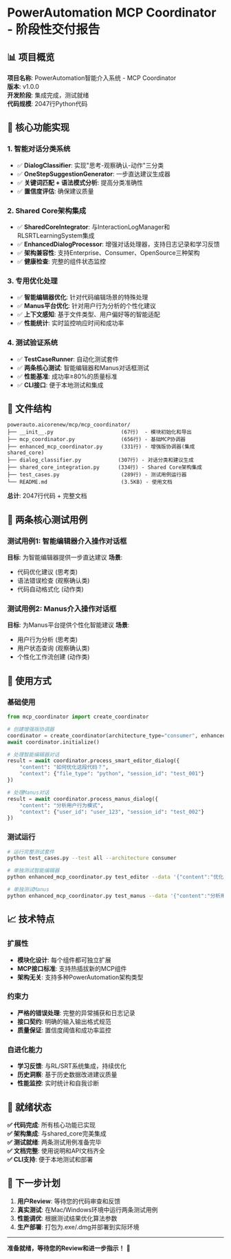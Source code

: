 # PowerAutomation MCP Coordinator - 阶段性交付报告

## 📊 项目概览

**项目名称**: PowerAutomation智能介入系统 - MCP Coordinator  
**版本**: v1.0.0  
**开发阶段**: 集成完成，测试就绪  
**代码规模**: 2047行Python代码  

## 🎯 核心功能实现

### 1. 智能对话分类系统
- ✅ **DialogClassifier**: 实现"思考-观察确认-动作"三分类
- ✅ **OneStepSuggestionGenerator**: 一步直达建议生成器
- ✅ **关键词匹配 + 语法模式分析**: 提高分类准确性
- ✅ **置信度评估**: 确保建议质量

### 2. Shared Core架构集成
- ✅ **SharedCoreIntegrator**: 与InteractionLogManager和RLSRTLearningSystem集成
- ✅ **EnhancedDialogProcessor**: 增强对话处理器，支持日志记录和学习反馈
- ✅ **架构兼容性**: 支持Enterprise、Consumer、OpenSource三种架构
- ✅ **健康检查**: 完整的组件状态监控

### 3. 专用优化处理
- ✅ **智能编辑器优化**: 针对代码编辑场景的特殊处理
- ✅ **Manus平台优化**: 针对用户行为分析的个性化建议
- ✅ **上下文感知**: 基于文件类型、用户偏好等的智能适配
- ✅ **性能统计**: 实时监控响应时间和成功率

### 4. 测试验证系统
- ✅ **TestCaseRunner**: 自动化测试套件
- ✅ **两条核心测试**: 智能编辑器和Manus对话框测试
- ✅ **性能基准**: 成功率≥80%的质量标准
- ✅ **CLI接口**: 便于本地测试和集成

## 📁 文件结构

```
powerauto.aicorenew/mcp/mcp_coordinator/
├── __init__.py                      (67行)  - 模块初始化和导出
├── mcp_coordinator.py               (656行) - 基础MCP协调器
├── enhanced_mcp_coordinator.py      (331行) - 增强版协调器(集成shared_core)
├── dialog_classifier.py            (307行) - 对话分类和建议生成
├── shared_core_integration.py      (334行) - Shared Core架构集成
├── test_cases.py                    (289行) - 测试用例运行器
└── README.md                        (3.5KB) - 使用文档
```

**总计**: 2047行代码 + 完整文档

## 🚀 两条核心测试用例

### 测试用例1: 智能编辑器介入操作对话框
**目标**: 为智能编辑器提供一步直达建议
**场景**:
- 代码优化建议 (思考类)
- 语法错误检查 (观察确认类)  
- 代码自动格式化 (动作类)

### 测试用例2: Manus介入操作对话框
**目标**: 为Manus平台提供个性化智能建议
**场景**:
- 用户行为分析 (思考类)
- 用户状态查询 (观察确认类)
- 个性化工作流创建 (动作类)

## 🔧 使用方式

### 基础使用
```python
from mcp_coordinator import create_coordinator

# 创建增强版协调器
coordinator = create_coordinator(architecture_type="consumer", enhanced=True)
await coordinator.initialize()

# 处理智能编辑器对话
result = await coordinator.process_smart_editor_dialog({
    "content": "如何优化这段代码？",
    "context": {"file_type": "python", "session_id": "test_001"}
})

# 处理Manus对话
result = await coordinator.process_manus_dialog({
    "content": "分析用户行为模式",
    "context": {"user_id": "user_123", "session_id": "test_002"}
})
```

### 测试运行
```bash
# 运行完整测试套件
python test_cases.py --test all --architecture consumer

# 单独测试智能编辑器
python enhanced_mcp_coordinator.py test_editor --data '{"content":"优化代码","context":{"file_type":"python"}}'

# 单独测试Manus
python enhanced_mcp_coordinator.py test_manus --data '{"content":"分析用户","context":{"user_id":"123"}}'
```

## 📈 技术特点

### 扩展性
- **模块化设计**: 每个组件都可独立扩展
- **MCP接口标准**: 支持热插拔新的MCP组件
- **架构无关**: 支持多种PowerAutomation架构类型

### 约束力  
- **严格的错误处理**: 完整的异常捕获和日志记录
- **接口契约**: 明确的输入输出格式规范
- **质量保证**: 置信度阈值和成功率监控

### 自进化能力
- **学习反馈**: 与RL/SRT系统集成，持续优化
- **历史洞察**: 基于历史数据改进建议质量
- **性能监控**: 实时统计和自我诊断

## 🎉 就绪状态

**✅ 代码完成**: 所有核心功能已实现  
**✅ 架构集成**: 与shared_core完美集成  
**✅ 测试就绪**: 两条测试用例准备完毕  
**✅ 文档完整**: 使用说明和API文档齐全  
**✅ CLI支持**: 便于本地测试和部署  

## 🔄 下一步计划

1. **用户Review**: 等待您的代码审查和反馈
2. **真实测试**: 在Mac/Windows环境中运行两条测试用例
3. **性能调优**: 根据测试结果优化算法参数
4. **生产部署**: 打包为.exe/.dmg并部署到实际环境

---

**准备就绪，等待您的Review和进一步指示！** 🚀


